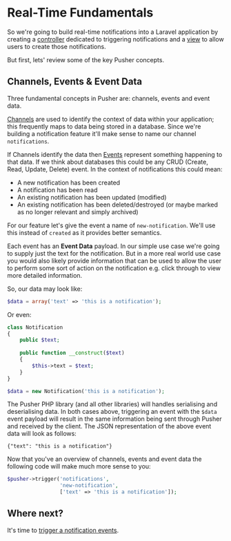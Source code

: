 # Real-Time Fundamentals <i class="fa fa-graduation-cap fa-2"></i>

So we're going to build real-time notifications into a Laravel application by creating a [controller](http://laravel.com/docs/5.1/controllers) dedicated to triggering notifications and a [view](http://laravel.com/docs/5.1/views) to allow users to create those notifications. 

But first, lets' review some of the key Pusher concepts.

## Channels, Events & Event Data

Three fundamental concepts in Pusher are: channels, events and event data.

[Channels](https://pusher.com/docs/channels) are used to identify the context of data within your application; this frequently maps to data being stored in a database. Since we're building a notification feature it'll make sense to name our channel `notifications`.

If Channels identify the data then [Events](https://pusher.com/docs/client_api_guide/client_events) represent something happening to that data. If we think about databases this could be any CRUD (Create, Read, Update, Delete) event. In the context of notifications this could mean:

* A new notification has been created
* A notification has been read
* An existing notification has been updated (modified)
* An existing notification has been deleted/destroyed (or maybe marked as no longer relevant and simply archived)

For our feature let's give the event a name of `new-notification`. We'll use this instead of `created` as it provides better semantics.

Each event has an **Event Data** payload. In our simple use case we're going to supply just the text for the notification. But in a more real world use case you would also likely provide information that can be used to allow the user to perform some sort of action on the notification e.g. click through to view more detailed information.

So, our data may look like:

```php
$data = array('text' => 'this is a notification');
```

Or even:

```php
class Notification
{
    public $text;
    
    public function __construct($text)
    {
        $this->text = $text;
    }
}

$data = new Notification('this is a notification');
```

The Pusher PHP library (and all other libraries) will handles serialising and deserialising data. In both cases above, triggering an event with the `$data` event payload will result in the same information being sent through Pusher and received by the client. The JSON representation of the above event data will look as follows:

```
{"text": "this is a notification"}
```

Now that you've an overview of channels, events and event data the following code will make much more sense to you:

```php
$pusher->trigger('notifications', 
                 'new-notification', 
                 ['text' => 'this is a notification']);
```

## Where next?

It's time to [trigger a notification events](./trigger.md).
